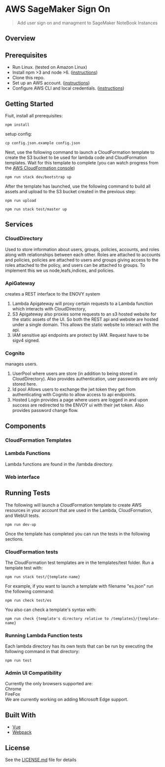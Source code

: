# AWS SageMaker Sign On

> Add user sign on and managment to SageMaker NoteBook Instances 

## Overview

## Prerequisites

- Run Linux. (tested on Amazon Linux)
- Install npm >3 and node >6. ([instructions](https://nodejs.org/en/download/))
- Clone this repo.
- Set up an AWS account. ([instructions](https://AWS.amazon.com/free/?sc_channel=PS&sc_campaign=acquisition_US&sc_publisher=google&sc_medium=cloud_computing_b&sc_content=AWS_account_bmm_control_q32016&sc_detail=%2BAWS%20%2Baccount&sc_category=cloud_computing&sc_segment=102882724242&sc_matchtype=b&sc_country=US&s_kwcid=AL!4422!3!102882724242!b!!g!!%2BAWS%20%2Baccount&ef_id=WS3s1AAAAJur-Oj2:20170825145941:s))
- Configure AWS CLI and local credentials. ([instructions](http://docs.AWS.amazon.com/cli/latest/userguide/cli-chap-welcome.html))  

## Getting Started
Fiuit, install all prerequisites:
```shell
npm install 
```

setup config:
```shell 
cp config.json.example config.json
```

Next, use the following command to launch a CloudFormation template to create the S3 bucket to be used for lambda code and CloudFormation templates. Wait for this template to complete (you can watch progress from the [AWS CloudFormation console](https://console.AWS.amazon.com/cloudformation/home))  
```shell
npm run stack dev/bootstrap up
```

After the template has launched, use the following command to build all assets and upload to the S3 bucket created in the previous step:
```shell
npm run upload
```

```shell
npm run stack test/master up
```
## Services
### CloudDirectory 
Used to store information about users, groups, policies, accounts, and roles along with relationships between each other. Roles are attached to accounts and policies, policies are attached to users and groups giving access to the roles attached to the policy, and users can be attached to groups. To implement this we us node,leafs,indices, and policies. 

### ApiGateway
creates a REST interface to the ENOVY system
1) Lambda
    Apigateway will proxy certain requests to a Lambda function which interacts with CloudDirectory,
2) S3
    Apigateway also proxies some requests to an s3 hosted website for the static assets of the UI. So both the REST api and website are hosted under a single domain. This allows the static website to interact with the api. 
3) IAM
    sensitive api endpoints are protect by IAM. Request have to be sigv4 signed. 

### Cognito
manages users.
1) UserPool
    where users are store (in addition to being stored in CloudDirectory). Also provides authentication, user passwords are only stored here. 
2) Id pool
    Allows users to exchange the jwt token they get from authenticating with Cognito to allow access to api endpoints. 
3) Hosted Login 
    provides a page where users are logged in and upon success are redirected to the ENVOY ui with their jwt token. Also provides password change flow. 

## Components
### CloudFormation Templates

### Lambda Functions
Lambda functions are found in the /lambda directory.

### Web interface

## Running Tests
The following will launch a CloudFormation template to create AWS resources in your account that are used in the Lambda, CloudFormation, and WebUI tests. 
```shell
npm run dev-up
```

Once the template has completed you can run the tests in the following sections.

### CloudFormation tests
The CloudFormation test templates are in the templates/test folder. Run a template test with:
```shell
npm run stack test/{template-name}
```

For example, if you want to launch a template with filename "es.json" run the following command:
```shell
npm run check test/es
```

You also can check a template's syntax with:
```shell
npm run check {template's directory relative to /templates}/{template-name}
```

### Running Lambda Function tests
Each lambda directory has its own tests that can be run by executing the following command in that directory:
```shell
npm run test
```

### Admin UI Compatibility 
Currently the only browsers supported are:  
    Chrome  
    FireFox  
We are currently working on adding Microsoft Edge support.  

## Built With

* [Vue](https://vuejs.org/) 
* [Webpack](https://webpack.github.io/)

## License
See the [LICENSE.md](LICENSE.md) file for details
